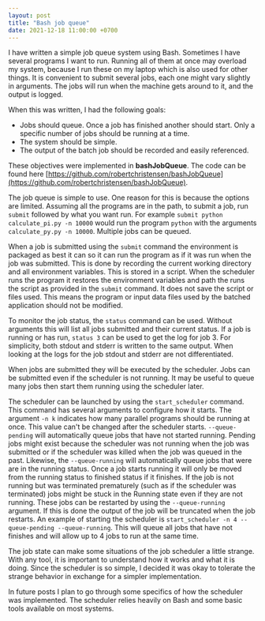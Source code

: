 ```yaml
---
layout: post
title: "Bash job queue"
date: 2021-12-18 11:00:00 +0700
---
```


I have written a simple job queue system using Bash.  Sometimes I have
several programs I want to run.  Running all of them at once may overload
my system, because I run these on my laptop which is also used for other things.
It is convenient to submit several jobs, each one might vary slightly in arguments.
The jobs will run when the machine gets around to it, and the output is logged.

When this was written, I had the following goals:

* Jobs should queue.  Once a job has finished another should start.  Only a specific number of jobs should be running at a time.
* The system should be simple.
* The output of the batch job should be recorded and easily referenced.

These objectives were implemented in **bashJobQueue**.  The code can be found here [https://github.com/robertchristensen/bashJobQueue](https://github.com/robertchristensen/bashJobQueue).

The job queue is simple to use.  One reason for this is because the options
are limited.  Assuming all the programs are in the path, to submit
a job, run `submit` followed by what you want run.  For example
`submit python calculate_pi.py -n 10000` would run the program
`python` with the arguments `calculate_py.py -n 10000`.  Multiple
jobs can be queued.

When a job is submitted using the `submit`
command the environment is packaged as best it can so it can run
the program as if it was run when the job was submitted.  This is
done by recording the current working directory and all environment variables.  This is stored in a script.  When the
scheduler runs the program it restores the environment variables
and path the runs the script as provided in the `submit` command.
It does not save the script or files used.  This means the program or input data files used by the batched application should
not be modified.

To monitor the job status, the `status` command can be used.  Without arguments
this will list all jobs submitted and their current status.  If a job is
running or has run, `status 3` can be used to get the log for job 3.
For simplicity, both stdout and stderr is written to the same output.  When looking
at the logs for the job stdout and stderr are not differentiated.

When jobs are submitted they will be executed by the scheduler.  Jobs can be submitted even if the scheduler is not running.  It may be useful to queue many jobs
then start them running using the scheduler later.

The scheduler can be launched by using the `start_scheduler` command.  This command
has several arguments to configure how it starts.  The argument `-n k` indicates how many
parallel programs should be running at once.  This value can't be changed after the
scheduler starts.  `--queue-pending` will automatically queue jobs that have not started running.  Pending jobs might exist because the scheduler was not running when the job was submitted or if the scheduler was killed when the job was queued in the past.  Likewise, the `--queue-running` will automatically queue jobs that were
are in the running status.  Once a job starts running it will only be moved from the running status to finished status if it finishes.  If the job is not running but was terminated prematurely (such as if the scheduler was terminated) jobs might be stuck in the Running state even if they are not running.  These jobs can be restarted by using the `--queue-running` argument.  If this is done the output of
the job will be truncated when the job restarts.  An example of starting the scheduler is `start_scheduler -n 4 --queue-pending --queue-running`.  This will queue all jobs that have not finishes and will allow up to 4 jobs to run at the same time.

The job state can make some situations of the job scheduler a little strange.  With any tool, it is important to understand how it works and what it is doing.  Since
the scheduler is so simple, I decided it was okay to tolerate the strange behavior in exchange for a simpler implementation.

In future posts I plan to go through some specifics of how the scheduler was implemented.  The scheduler relies heavily on Bash and some basic tools available on most systems.
